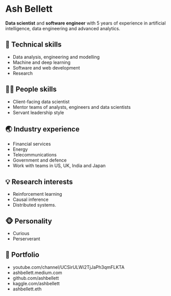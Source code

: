 # Ash Bellett

**Data scientist** and **software engineer** with 5 years of experience in artificial intelligence, data engineering and advanced analytics.

## 🔧 Technical skills
- Data analysis, engineering and modelling
- Machine and deep learning
- Software and web development
- Research

## 🙏🏻 People skills
- Client-facing data scientist
- Mentor teams of analysts, engineers and data scientists
- Servant leadership style

## 🌏 Industry experience
- Financial services
- Energy
- Telecommunications
- Government and defence
- Work with teams in US, UK, India and Japan

## 💡 Research interests
- Reinforcement learning
- Causal inference
- Distributed systems.

## 🐵 Personality
- Curious
- Perserverant

## 📔 Portfolio
- youtube.com/channel/UCSirULWi2TjJaPh3qmFLKTA
- ashbellett.medium.com
- github.com/ashbellett
- kaggle.com/ashbellett
- ashbellett.eth
